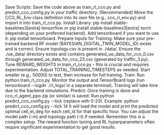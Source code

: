 Save Scripts: Save the code above as train_rl_cco.py and predict_cco_config.py in your traffic directory.
(Recommended) Move the CCO_RL_Env class definition into its own file (e.g., cco_rl_env.py) and import it into train_rl_cco.py.
Install Library: pip install stable-baselines3[extra] tensorflow or pip install stable-baselines3[extra] torch (depending on your preferred backend). Add tensorboard if you want to use it: pip install tensorboard.
Prepare Inputs for Training:
Make sure your pre-trained backend RF model (BAYESIAN_DIGITAL_TWIN_MODEL_ID) exists and is correct.
Ensure topology.csv is present in ./data/.
Ensure the ./ue_data/ directory exists and contains generated_ue_data_for_cco_0.csv through generated_ue_data_for_cco_23.csv (generated by traffic_3.py).
Tune REWARD_WEIGHTS in train_rl_cco.py - this is crucial and requires experimentation.
Adjust TOTAL_TRAINING_TIMESTEPS as needed. Start smaller (e.g., 50000) to test, then increase for full training.
Train: Run python train_rl_cco.py. Monitor the output and TensorBoard logs (run tensorboard --logdir ./rl_logs/ in a separate terminal). Training will take time due to the backend simulations.
Predict: Once training is done and cco_rl_agent_ppo.zip (or similar) is saved:
Run python predict_cco_config.py --tick <hour> (replace <hour> with 0-23).
Example: python predict_cco_config.py --tick 14
It will load the model and print the predicted optimal cell_el_deg for each cell_id for that specific hour. You can adjust the model path (-m) and topology path (-t) if needed.
Remember this is a complex setup. The reward function tuning and RL hyperparameters often require significant experimentation to get good results.
